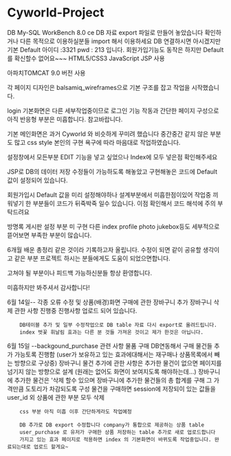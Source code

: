 # Cyworld-Project
DB My-SQL WorkBench 8.0 ce
DB 자료 export 파일로 만들어 놓았습니다 확인하거나 다른 목적으로 이용하실분들 import 해서 이용하세요
DB 연결하시면 아시겠지만 기본 Default 아이디 :3321 pwd : 213 입니다. 
회원가입기능도 동작은 하지만 Default 를 확신할수 없어요~~~
HTML5/CSS3 JavaScript JSP 사용

아파치TOMCAT 9.0 버전 사용

각 페이지 디자인은 balsamiq_wireframes으로 기본 구조를 잡고 작업을 시작했습니다.

login 기본화면은 다른 세부작업중이므로 로그인 기능 작동과 간단한 페이지 구성으로 아직 반응형 부분은 미흡합니다. 참고바랍니다.

기본 메인화면은 과거 Cyworld 와 비슷하게 꾸미려 했습니다 중간중간 같지 않은 부분도 많고 css style 본인의 구현 욕구에 따라 마음대로 작업하였습니다.

설정창에서 모든부분 EDIT 기능을 넣고 싶었으나 Index에 모두 넣은점 확인해주세요 


JSP로 DB의 데이터 저장 수정들이 가능하도록 해놓았고 구현해놓은 코드에 Default 값이 설정되어 있습니다.

회원가입시 Default 값을 미리 설정해야하나 설계부분에서 미흡한점이있어 작업중 끼워넣기 한 부분들이 코드가 뒤죽박죽 일수 있습니다. 이점 확인해서 코드 해석에 주의 부탁드려요 

방명록 게시판 설정 부분 미 구현 다른 index profile photo jukebox등도 세부적으로 뜯어보면 부족한 부분이 많습니다.


6개월 배운 총정리 같은 것이라 기록하고자 올립니다. 수정이 되면 같이 공유할 생각이고 같은 부분 프로젝트 하시는 분들에게도 도움이 되었으면합니다.


고쳐야 될 부분이나 피드백 가능하신분들 항상 환영합니다.

미흡하지만 봐주셔서 감사합니다!

6월 14일-- 각종 오류 수정 및 상품(배경)화면 구매에 관한 장바구니 추가 장바구니 삭제 관한 사항 진행중 진행사항 업로드 되어 있습니다.

        DB테이블 추가 및 일부 수정작업으로 DB table 자료 다시 export로 올려드립니다.
        index 벗꽃 휘날림 효과는 다른 분 것들 가져온 것이고 제가 한것은 아닙니다.
        
6월 15일 --backgound_purchase 관련 사항 물품 구매 
        DB연동해서 구매 물건들 추가 가능토록 진행함 (user가 보유하고 있는 효과에대해서는 재구매나 상품목록에서 빼는 방향으로 구상중)
        장바구니 물건 추가에 관한 사항은 추가한 물건이 없으면 페이지를 넘기지 않는 방향으로 설계 (원래는 없어도 화면이 보여지도록 해야하는데...)
        장바구니에 추가한 물건은 '삭제 할수 있으며 장바구니에 추가한 물건들의 총 합계를 구해 그 가격만큼 도토리가 차감되도록 구성 
        물건을 구매하면 session에 저장되이 있는 값들을 user_id 외 상품에 관한 부분  모두 삭제

        css 부분 아직 미흡 이후 간단하게라도 작업예정 
        
        DB 추가로 DB export 수정합니다 company가 통합으로 제공하는 상품 table 
        user_purchase 로 유저가 구매한 상품 저장하는 table 추가로 새로 업로드합니다 
        가지고 있는 효과 페이지로 적용하면 index 의 기본화면이 바뀌도록 작업중입니다. 완료되는대로 업로드 할게요~
